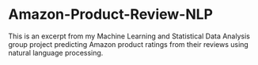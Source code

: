 # Amazon-Product-Review-NLP
This is an excerpt from my Machine Learning and Statistical Data Analysis group project predicting Amazon product ratings from their reviews using natural language processing.

